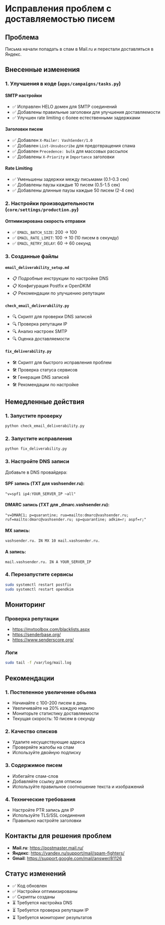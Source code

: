 # Исправления проблем с доставляемостью писем

## Проблема
Письма начали попадать в спам в Mail.ru и перестали доставляться в Яндекс.

## Внесенные изменения

### 1. Улучшения в коде (`apps/campaigns/tasks.py`)

#### SMTP настройки
- ✅ Исправлен HELO домен для SMTP соединений
- ✅ Добавлены правильные заголовки для улучшения доставляемости
- ✅ Улучшен rate limiting с более естественными задержками

#### Заголовки писем
- ✅ Добавлен `X-Mailer: VashSender/1.0`
- ✅ Добавлен `List-Unsubscribe` для предотвращения спама
- ✅ Добавлен `Precedence: bulk` для массовых рассылок
- ✅ Добавлены `X-Priority` и `Importance` заголовки

#### Rate Limiting
- ✅ Уменьшены задержки между письмами (0.1-0.3 сек)
- ✅ Добавлены паузы каждые 10 писем (0.5-1.5 сек)
- ✅ Добавлены длинные паузы каждые 50 писем (2-4 сек)

### 2. Настройки производительности (`core/settings/production.py`)

#### Оптимизирована скорость отправки
- ✅ `EMAIL_BATCH_SIZE`: 200 → 100
- ✅ `EMAIL_RATE_LIMIT`: 100 → 10 (10 писем в секунду)
- ✅ `EMAIL_RETRY_DELAY`: 60 → 60 секунд

### 3. Созданные файлы

#### `email_deliverability_setup.md`
- 📋 Подробные инструкции по настройке DNS
- 📋 Конфигурация Postfix и OpenDKIM
- 📋 Рекомендации по улучшению репутации

#### `check_email_deliverability.py`
- 🔍 Скрипт для проверки DNS записей
- 🔍 Проверка репутации IP
- 🔍 Анализ настроек SMTP
- 🔍 Оценка доставляемости

#### `fix_deliverability.py`
- 🛠️ Скрипт для быстрого исправления проблем
- 🛠️ Проверка статуса сервисов
- 🛠️ Генерация DNS записей
- 🛠️ Рекомендации по настройке

## Немедленные действия

### 1. Запустите проверку
```bash
python check_email_deliverability.py
```

### 2. Запустите исправления
```bash
python fix_deliverability.py
```

### 3. Настройте DNS записи
Добавьте в DNS провайдера:

#### SPF запись (TXT для vashsender.ru):
```
"v=spf1 ip4:YOUR_SERVER_IP ~all"
```

#### DMARC запись (TXT для _dmarc.vashsender.ru):
```
"v=DMARC1; p=quarantine; rua=mailto:dmarc@vashsender.ru; ruf=mailto:dmarc@vashsender.ru; sp=quarantine; adkim=r; aspf=r;"
```

#### MX запись:
```
vashsender.ru. IN MX 10 mail.vashsender.ru.
```

#### A запись:
```
mail.vashsender.ru. IN A YOUR_SERVER_IP
```

### 4. Перезапустите сервисы
```bash
sudo systemctl restart postfix
sudo systemctl restart opendkim
```

## Мониторинг

### Проверка репутации
- https://mxtoolbox.com/blacklists.aspx
- https://senderbase.org/
- https://www.senderscore.org/

### Логи
```bash
sudo tail -f /var/log/mail.log
```

## Рекомендации

### 1. Постепенное увеличение объема
- Начинайте с 100-200 писем в день
- Увеличивайте на 20% каждую неделю
- Мониторьте статистику доставляемости
- Текущая скорость: 10 писем в секунду

### 2. Качество списков
- Удалите несуществующие адреса
- Проверяйте жалобы на спам
- Используйте двойную подписку

### 3. Содержимое писем
- Избегайте спам-слов
- Добавляйте ссылку для отписки
- Используйте правильное соотношение текста и изображений

### 4. Технические требования
- Настройте PTR запись для IP
- Используйте TLS/SSL соединения
- Правильно настройте заголовки

## Контакты для решения проблем

- **Mail.ru**: https://postmaster.mail.ru/
- **Яндекс**: https://yandex.ru/support/mail/spam-fighters/
- **Gmail**: https://support.google.com/mail/answer/81126

## Статус изменений

- ✅ Код обновлен
- ✅ Настройки оптимизированы
- ✅ Скрипты созданы
- ⏳ Требуется настройка DNS
- ⏳ Требуется проверка репутации IP
- ⏳ Требуется мониторинг результатов 
